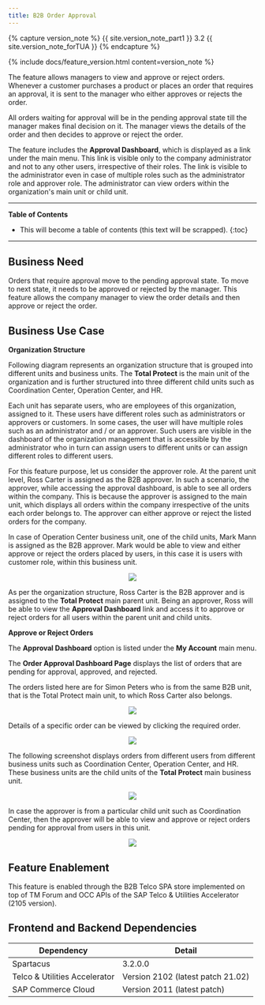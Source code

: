```yaml
---
title: B2B Order Approval
---
```


{% capture version_note %}
{{ site.version_note_part1 }} 3.2 {{ site.version_note_forTUA }}
{% endcapture %}

{% include docs/feature_version.html content=version_note %}

The feature allows managers to view and approve or reject orders. Whenever a customer purchases a product or places an order that requires an approval, it is sent to the manager who either approves or rejects the order.  

All orders waiting for approval will be in the pending approval state till the manager makes final decision on it. The manager views the details of the order and then decides to approve or reject the order. 

The feature includes the **Approval Dashboard**, which is displayed as a link under the main menu. This link is visible only to the company administrator and not to any other users, irrespective of their roles. The link is visible to the administrator even in case of multiple roles such as the administrator role and approver role. The administrator can view orders within the organization's main unit or child unit.

***

**Table of Contents**

- This will become a table of contents (this text will be scrapped).
{:toc}

***

## Business Need

Orders that require approval move to the pending approval state. To move to next state, it needs to be approved or rejected by the manager. This feature allows the company manager to view the order details and then approve or reject the order.

## Business Use Case

**Organization Structure**

Following diagram represents an organization structure that is grouped into different units and business units. The **Total Protect** is the main unit of the organization and is further structured into three different child units such as Coordination Center, Operation Center, and HR.

Each unit has separate users, who are employees of this organization, assigned to it. These users have different roles such as administrators or approvers or customers. In some cases, the user will have multiple roles such as an administrator and / or an approver. Such users are visible in the dashboard of the organization management that is accessible by the administrator who in turn can assign users to different units or can assign different roles to different users.

For this feature purpose, let us consider the approver role. At the parent unit level, Ross Carter is assigned as the B2B approver. In such a scenario, the approver, while accessing the approval dashboard, is able to see all orders within the company. This is because the approver is assigned to the main unit, which displays all orders within the company irrespective of the units each order belongs to. The approver can either approve or reject the listed orders for the company.

In case of Operation Center business unit, one of the child units, Mark Mann is assigned as the B2B approver. Mark would be able to view and either approve or reject the orders placed by users, in this case it is users with customer role, within this business unit.

   <p align="center"><img src="{{ site.baseurl }}/assets/images/telco/organization-structure2.png"></p>

As per the organization structure, Ross Carter is the B2B approver and is assigned to the **Total Protect** main parent unit. Being an approver, Ross will be able to view the **Approval Dashboard** link and access it to approve or reject orders for all users within the parent unit and child units. 

**Approve or Reject Orders**

The **Approval Dashboard** option is listed under the **My Account** main menu.

The **Order Approval Dashboard Page** displays the list of orders that are pending for approval, approved, and rejected.

The orders listed here are for Simon Peters who is from the same B2B unit, that is the Total Protect main unit, to which Ross Carter also belongs.

<p align="center"><img src="{{ site.baseurl }}/assets/images/telco/order-approval-dashboard-pg.png"></p>

Details of a specific order can be viewed by clicking the required order.

<p align="center"><img src="{{ site.baseurl }}/assets/images/telco/order-approval-dashboard-pg-order-details.png"></p>

The following screenshot displays orders from different users from different business units such as Coordination Center, Operation Center, and HR. These business units are the child units of the **Total Protect** main business unit.

<p align="center"><img src="{{ site.baseurl }}/assets/images/telco/order-approval-dashboard-pg2.png"></p>

In case the approver is from a particular child unit such as Coordination Center, then the approver will be able to view and approve or reject orders pending for approval from users in this unit.

<p align="center"><img src="{{ site.baseurl }}/assets/images/telco/order-approval-dashboard-pg3.png"></p>


## Feature Enablement

This feature is enabled through the B2B Telco SPA store implemented on top of TM Forum and OCC APIs of the SAP Telco & Utilities Accelerator (2105 version).

## Frontend and Backend Dependencies

| Dependency                                	| Detail                                                 	|
|--------------------------------------------	|--------------------------------------------------------	|
| Spartacus                                     	| 3.2.0.0                                          	|
| Telco & Utilities Accelerator	             	| Version 2102 (latest patch 21.02)            	|
| SAP Commerce Cloud 	| Version 2011 (latest patch) 	|

